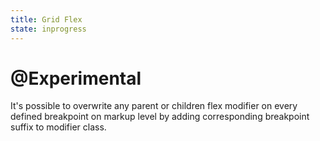 ```yaml
---
title: Grid Flex
state: inprogress
---
```


# @Experimental
It's possible to overwrite any parent or children flex modifier on every defined breakpoint on markup level by adding corresponding breakpoint suffix to modifier class.
